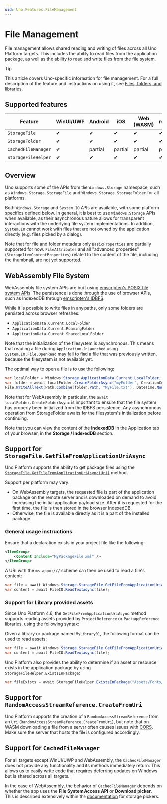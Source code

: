 ```yaml
---
uid: Uno.Features.FileManagement
---
```


# File Management

File management allows shared reading and writing of files across all Uno Platform targets. This includes the ability to read files from the application package, as well as the ability to read and write files from the file system.

> [!TIP]
> This article covers Uno-specific information for file management. For a full description of the feature and instructions on using it, see [Files, folders, and libraries](https://learn.microsoft.com/windows/uwp/files/).

## Supported features

| Feature             | WinUI/UWP | Android | iOS     | Web (WASM) | macOS   | Linux (Skia) | WPF (Skia) |
|---------------------|-----------|---------|---------|------------|---------|--------------|------------|
| `StorageFile`       | ✔         | ✔       | ✔       | ✔          | ✔       | ✔            | ✔          |
| `StorageFolder`     | ✔         | ✔       | ✔       | ✔          | ✔       | ✔            | ✔          |
| `CachedFileManager` | ✔         | partial | partial | partial    | partial | partial      | partial    |
| `StorageFileHelper` | ✔         | ✔       | ✔       | ✔          | ✔       | ✔            | ✔          |

## Overview

Uno supports some of the APIs from the `Windows.Storage` namespace, such as `Windows.Storage.StorageFile` and `Windows.Storage.StorageFolder` for all platforms.

Both `Windows.Storage` and `System.IO` APIs are available, with some platform specifics defined below. In general, it is best to use `Windows.Storage` APIs when available, as their asynchronous nature allows for transparent interactions with the underlying file system implementations. In addition, `System.IO` cannot work with files that are not owned by the application directly (e.g. files picked by a dialog).

Note that for file and folder metadata only `BasicProperties` are partially supported for now.
`FileAttributes` and all "advanced properties" (`StorageItemContentProperties`) related to the content of the file, including the thumbnail, are not yet supported.

## WebAssembly File System

WebAssembly file system APIs are built using [emscripten's POSIX file system APIs](https://emscripten.org/docs/api_reference/Filesystem-API.html). The persistence is done through the use of browser APIs, such as IndexedDB through [emscripten's IDBFS](https://emscripten.org/docs/api_reference/Filesystem-API.html#filesystem-api-idbfs).

While it is possible to write files in any paths, only some folders are persisted across browser refreshes:

- `ApplicationData.Current.LocalFolder`
- `ApplicationData.Current.RoamingFolder`
- `ApplicationData.Current.SharedLocalFolder`

Note that the initialization of the filesystem is asynchronous. This means that reading a file during `Application.OnLaunched` using `System.IO.File.OpenRead` may fail to find a file that was previously written, because the filesystem is not available yet.

The optimal way to open a file is to use the following:

```csharp
var localFolder = Windows.Storage.ApplicationData.Current.LocalFolder;
var folder = await localFolder.CreateFolderAsync("myFolder", CreationCollisionOption.OpenIfExists);
File.WriteAllText(Path.Combine(folder.Path, "MyFile.txt"), DateTime.Now.ToLongDateString());
```

Note that for WebAssembly in particular, the `await localFolder.CreateFolderAsync` is important to ensure that the file system has properly been initialized from the IDBFS persistence. Any asynchronous operation from StorageFolder awaits for the filesystem's initialization before continuing.

Note that you can view the content of the **IndexedDB** in the Application tab of your browser, in the **Storage / IndexedDB** section.

## Support for `StorageFile.GetFileFromApplicationUriAsync`

Uno Platform supports the ability to get package files using the [`StorageFile.GetFileFromApplicationUriAsync(Uri)`](https://learn.microsoft.com/uwp/api/windows.storage.storagefile.getfilefromapplicationuriasync) method.

Support per platform may vary:

- On WebAssembly targets, the requested file is part of the application package on the remote server and is downloaded on demand to avoid increasing the initial application payload size. After it is requested for the first time, the file is then stored in the browser IndexedDB.
- Otherwise, the file is available directly as it is a part of the installed package.

### General usage instructions

Ensure that a declaration exists in your project file like the following:

```xml
<ItemGroup>
    <Content Include="MyPackageFile.xml" />
</ItemGroup>
```

A URI with the `ms-appx:///` scheme can then be used to read a file's content:

```csharp
var file = await Windows.Storage.StorageFile.GetFileFromApplicationUriAsync(new Uri("ms-appx:///MyPackageFile.xml"));
var content = await FileIO.ReadTextAsync(file);
```

### Support for Library provided assets

Since Uno Platform 4.6, the `GetFileFromApplicationUriAsync` method supports reading assets provided by `ProjectReference` or `PackageReference` libraries, using the following syntax:

Given a library or package named `MyLibrary01`, the following format can be used to read assets:

```csharp
var file = await Windows.Storage.StorageFile.GetFileFromApplicationUriAsync(new Uri("ms-appx:///MyLibrary01/MyPackageFile.xml"));
var content = await FileIO.ReadTextAsync(file);
```

Uno Platform also provides the ability to determine if an asset or resource exists in the application package by using `StorageFileHelper.ExistsInPackage`:

```csharp
var fileExists = await StorageFileHelper.ExistsInPackage("Assets/Fonts/uno-fluentui-assets.ttf");
```

## Support for `RandomAccessStreamReference.CreateFromUri`

Uno Platform supports the creation of a `RandomAccessStreamReference` from an `Uri` (`RandomAccessStreamReference.CreateFromUri`), but note that on WASM downloading a file from a server often causes issues with [CORS](https://developer.mozilla.org/en-US/docs/Web/HTTP/CORS).
Make sure the server that hosts the file is configured accordingly.

## Support for `CachedFileManager`

For all targets except WinUI/UWP and WebAssembly, the `CachedFileManager` does not provide any functionality and its methods immediately return. This allows us to easily write code that requires deferring updates on Windows but is shared across all targets.

In the case of WebAssembly, the behavior of `CachedFileManager` depends on whether the app uses the **File System Access API** or **Download picker**. This is described extensively within the [documentation](xref:Uno.Features.WSPickers#webassembly) for storage pickers.
